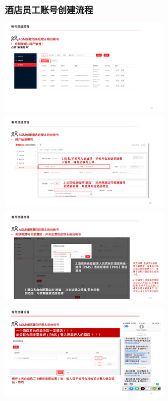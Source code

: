 # 酒店员工账号创建流程

![](../../../.gitbook/assets/image%20%28162%29.png)

  


![](../../../.gitbook/assets/image%20%28235%29.png)

  


![](../../../.gitbook/assets/image%20%28180%29.png)

  


![](../../../.gitbook/assets/image%20%28247%29.png)

  


  


